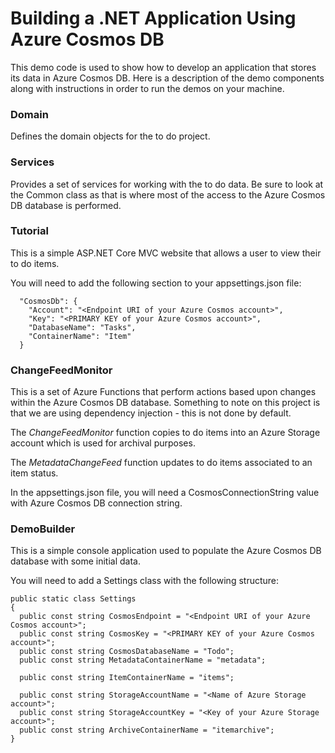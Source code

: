 # Building a .NET Application Using Azure Cosmos DB

This demo code is used to show how to develop an application that stores its data in Azure Cosmos DB.  Here is a description of the demo components along with instructions in order to run the demos on your machine.

### Domain
Defines the domain objects for the to do project.

### Services
Provides a set of services for working with the to do data.  Be sure to look at the Common class as that is where most of the access to the Azure Cosmos DB database is performed.

### Tutorial
This is a simple ASP.NET Core MVC website that allows a user to view their to do items.

You will need to add the following section to your appsettings.json file:

```
  "CosmosDb": {
    "Account": "<Endpoint URI of your Azure Cosmos account>",
    "Key": "<PRIMARY KEY of your Azure Cosmos account>",
    "DatabaseName": "Tasks",
    "ContainerName": "Item"
  }
```

### ChangeFeedMonitor
This is a set of Azure Functions that perform actions based upon changes within the Azure Cosmos DB database.  Something to note on this project is that we are using dependency injection - this is not done by default.

The *ChangeFeedMonitor* function copies to do items into an Azure Storage account which is used for archival purposes.

The *MetadataChangeFeed* function updates to do items associated to an item status.

In the appsettings.json file, you will need a CosmosConnectionString value with Azure Cosmos DB connection string.

### DemoBuilder
This is a simple console application used to populate the Azure Cosmos DB database with some initial data.

You will need to add a Settings class with the following structure:

```
public static class Settings
{
  public const string CosmosEndpoint = "<Endpoint URI of your Azure Cosmos account>";
  public const string CosmosKey = "<PRIMARY KEY of your Azure Cosmos account>";
  public const string CosmosDatabaseName = "Todo";
  public const string MetadataContainerName = "metadata";

  public const string ItemContainerName = "items";

  public const string StorageAccountName = "<Name of Azure Storage account>";
  public const string StorageAccountKey = "<Key of your Azure Storage account>";
  public const string ArchiveContainerName = "itemarchive";
}
```